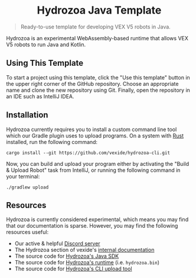 # <center>Hydrozoa Java Template</center>

> Ready-to-use template for developing VEX V5 robots in Java.

Hydrozoa is an experimental WebAssembly-based runtime that allows VEX V5 robots to run Java and Kotlin.

## Using This Template

To start a project using this template, click the "Use this template" button in the upper right corner of the GitHub repository. Choose an appropriate name and clone the new repository using Git. Finally, open the repository in an IDE such as IntelliJ IDEA.

## Installation

Hydrozoa currently requires you to install a custom command line tool which our Gradle plugin uses to upload programs. On a system with [Rust](https://rustup.rs/) installed, run the following command:

```shell
cargo install --git https://github.com/vexide/hydrozoa-cli.git
```

Now, you can build and upload your program either by activating the "Build & Upload Robot" task from IntelliJ, or running the following command in your terminal:

```shell
./gradlew upload
```

## Resources

Hydrozoa is currently considered experimental, which means you may find that our documentation is sparse. However, you may find the following resources useful:

- Our active & helpful [Discord server](https://discord.gg/ac5x5EUJS8)
- The Hydrozoa section of vexide's [internal documentation](https://internals.vexide.dev/hydrozoa/)
- The source code for [Hydrozoa's Java SDK](https://github.com/vexide/Hydrozoa-Java)
- The source code for [Hydrozoa's runtime](https://github.com/vexide/hydrozoa) (i.e. `hydrozoa.bin`)
- The source code for [Hydrozoa's CLI upload tool](https://github.com/vexide/hydrozoa-cli)
